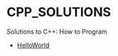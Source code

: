 # CPP_SOLUTIONS
Solutions to C++: How to Program

* [HelloWorld](https://github.com/CSECPIUB/CPP_SOLUTIONS/tree/main/HelloWorld)